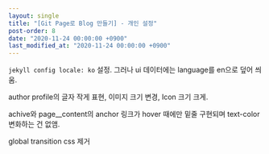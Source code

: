 ```yaml
---
layout: single
title: "[Git Page로 Blog 만들기] - 개인 설정"
post-order: 8
date: "2020-11-24 00:00:00 +0900"
last_modified_at: "2020-11-24 00:00:00 +0900"
---
```


`jekyll config locale: ko` 설정. 그러나 ui 데이터에는 language를 en으로 덮어 씌움.

author profile의 글자 작게 표현, 이미지 크기 변경, Icon 크기 크게.

achive와 page__content의 anchor 링크가 hover 때에만 밑줄 구현되며 text-color 변화하는 건 없앰.

global transition css 제거
